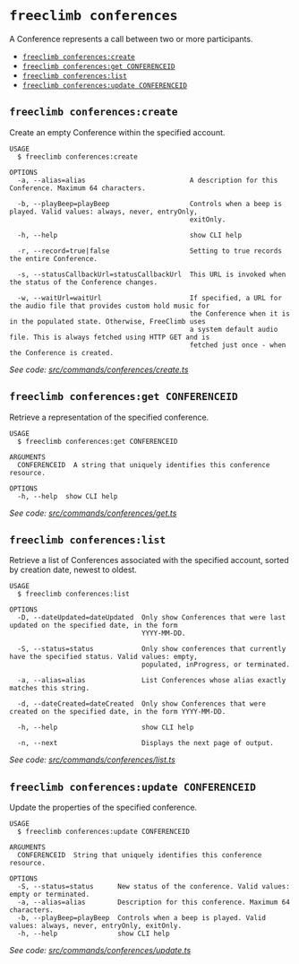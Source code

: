 `freeclimb conferences`
=======================

A Conference represents a call between two or more participants.

* [`freeclimb conferences:create`](#freeclimb-conferencescreate)
* [`freeclimb conferences:get CONFERENCEID`](#freeclimb-conferencesget-conferenceid)
* [`freeclimb conferences:list`](#freeclimb-conferenceslist)
* [`freeclimb conferences:update CONFERENCEID`](#freeclimb-conferencesupdate-conferenceid)

## `freeclimb conferences:create`

Create an empty Conference within the specified account.

```
USAGE
  $ freeclimb conferences:create

OPTIONS
  -a, --alias=alias                          A description for this Conference. Maximum 64 characters.

  -b, --playBeep=playBeep                    Controls when a beep is played. Valid values: always, never, entryOnly,
                                             exitOnly.

  -h, --help                                 show CLI help

  -r, --record=true|false                    Setting to true records the entire Conference.

  -s, --statusCallbackUrl=statusCallbackUrl  This URL is invoked when the status of the Conference changes.

  -w, --waitUrl=waitUrl                      If specified, a URL for the audio file that provides custom hold music for
                                             the Conference when it is in the populated state. Otherwise, FreeClimb uses
                                             a system default audio file. This is always fetched using HTTP GET and is
                                             fetched just once - when the Conference is created.
```

_See code: [src/commands/conferences/create.ts](https://github.com/FreeClimbAPI/freeclimb-cli/blob/v0.5.2/src/commands/conferences/create.ts)_

## `freeclimb conferences:get CONFERENCEID`

Retrieve a representation of the specified conference.

```
USAGE
  $ freeclimb conferences:get CONFERENCEID

ARGUMENTS
  CONFERENCEID  A string that uniquely identifies this conference resource.

OPTIONS
  -h, --help  show CLI help
```

_See code: [src/commands/conferences/get.ts](https://github.com/FreeClimbAPI/freeclimb-cli/blob/v0.5.2/src/commands/conferences/get.ts)_

## `freeclimb conferences:list`

Retrieve a list of Conferences associated with the specified account, sorted by creation date, newest to oldest.

```
USAGE
  $ freeclimb conferences:list

OPTIONS
  -D, --dateUpdated=dateUpdated  Only show Conferences that were last updated on the specified date, in the form
                                 YYYY-MM-DD.

  -S, --status=status            Only show conferences that currently have the specified status. Valid values: empty,
                                 populated, inProgress, or terminated.

  -a, --alias=alias              List Conferences whose alias exactly matches this string.

  -d, --dateCreated=dateCreated  Only show Conferences that were created on the specified date, in the form YYYY-MM-DD.

  -h, --help                     show CLI help

  -n, --next                     Displays the next page of output.
```

_See code: [src/commands/conferences/list.ts](https://github.com/FreeClimbAPI/freeclimb-cli/blob/v0.5.2/src/commands/conferences/list.ts)_

## `freeclimb conferences:update CONFERENCEID`

Update the properties of the specified conference.

```
USAGE
  $ freeclimb conferences:update CONFERENCEID

ARGUMENTS
  CONFERENCEID  String that uniquely identifies this conference resource.

OPTIONS
  -S, --status=status      New status of the conference. Valid values: empty or terminated.
  -a, --alias=alias        Description for this conference. Maximum 64 characters.
  -b, --playBeep=playBeep  Controls when a beep is played. Valid values: always, never, entryOnly, exitOnly.
  -h, --help               show CLI help
```

_See code: [src/commands/conferences/update.ts](https://github.com/FreeClimbAPI/freeclimb-cli/blob/v0.5.2/src/commands/conferences/update.ts)_
